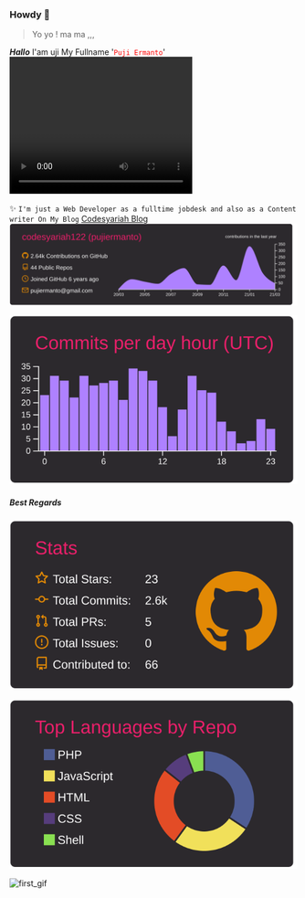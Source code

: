 ### Howdy 👋  
> Yo yo ! ma ma ,,,  

***Hallo*** I'am uji My Fullname '<font color="red">```Puji Ermanto```</font>'  
<video width="320" height="240" controls src="https://youtu.be/qNy6xlVBKrg"></video>

✨ ```I'm just a Web Developer as a fulltime jobdesk and also as a Content writer On My Blog``` <a href="https://codesyariah122.github.io">Codesyariah Blog</a>  
![first_graph](https://raw.githubusercontent.com/codesyariah122/codesyariah122/main/profile-summary-card-output/monokai/0-profile-details.svg)  

![second_graph](https://raw.githubusercontent.com/codesyariah122/codesyariah122/main/profile-summary-card-output/monokai/4-productive-time.svg)  

##### Best Regards  
![third_graph](https://raw.githubusercontent.com/codesyariah122/codesyariah122/main/profile-summary-card-output/monokai/3-stats.svg)  

![third_graph](https://raw.githubusercontent.com/codesyariah122/codesyariah122/main/profile-summary-card-output/monokai/1-repos-per-language.svg)  

![first_gif](https://raw.githubusercontent.com/codesyariah122/codesyariah122/main/wokwow.gif)  


